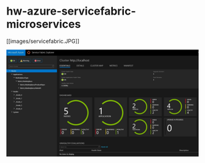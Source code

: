 # hw-azure-servicefabric-microservices
[[images/servicefabric.JPG]]

<img src = "/images/servicefabric.JPG" />
